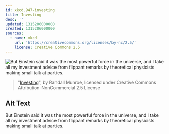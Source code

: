 ```yaml
---
id: xkcd.947-investing
title: Investing
desc: ''
updated: 1315206000000
created: 1315206000000
sources:
  - name: xkcd
    url: 'https://creativecommons.org/licenses/by-nc/2.5/'
    license: Creative Commons 2.5
---
```

![But Einstein said it was the most powerful force in the universe, and I take all my investment advice from flippant remarks by theoretical physicists making small talk at parties.](https://imgs.xkcd.com/comics/investing.png)
> "[Investing](https://xkcd.com/947/)", by Randall Munroe, licensed under Creative Commons Attribution-NonCommercial 2.5 License

## Alt Text
But Einstein said it was the most powerful force in the universe, and I take all my investment advice from flippant remarks by theoretical physicists making small talk at parties.
